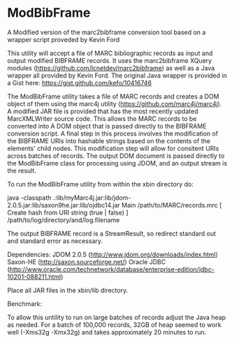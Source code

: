ModBibFrame
===========

A Modified version of the marc2bibframe conversion tool based on a wrapper script proveded by Kevin Ford

This utility will accept a file of MARC bibliographic records as input and output modified BIBFRAME records. It uses the marc2bibframe XQuery modules (https://github.com/lcnetdev/marc2bibframe) as well as a Java wrapper all provided by Kevin Ford. The original Java wrapper is provided in a Gist here: https://gist.github.com/kefo/10416746

The ModBibFrame utility takes a file of MARC records and creates a DOM object of them using the marc4j utility (https://github.com/marc4j/marc4j). A modified JAR file is provided that has the most recently updated MarcXMLWriter source code. This allows the MARC records to be converted into A DOM object that is passed directly to the BIBFRAME conversion script. A final step in this process involves the modification of the BIBFRAME URIs into hashable strings based on the contents of the elements' child nodes. This modification step will allow for consitent URIs across batches of records. The output DOM document is passed directly to the ModBibFrame class for processing using JDOM, and an output stream is the result.

To run the ModBibFrame utility from within the xbin directory do:

java -classpath .:lib/myMarc4j.jar:lib/jdom-2.0.5.jar:lib/saxon9he.jar:lib/ojdbc14.jar Main /path/to/MARC/records.mrc [ Create hash from URI string (true | false) ] /path/to/log/directory/and/log.filename 

The output BIBFRAME record is a StreamResult, so redirect standard out and standard error as necessary.

Dependencies:
JDOM 2.0.5 (http://www.jdom.org/downloads/index.html)
Saxon-HE (http://saxon.sourceforge.net/)
Oracle JDBC (http://www.oracle.com/technetwork/database/enterprise-edition/jdbc-10201-088211.html)

Place all JAR files in the xbin/lib directory.

Benchmark:

To allow this untility to run on large batches of records adjust the Java heap as needed. For a batch of 100,000 records, 32GB of heap seemed to work well (-Xms32g -Xmx32g) and takes approximately 20 minutes to run.
